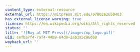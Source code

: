 ```yaml
---
content_type: external-resource
external_url: https://mitpress.mit.edu/9780262650403
has_external_license_warning: true
license: https://en.wikipedia.org/wiki/All_rights_reserved
status: ''
title: '![Buy at MIT Press](/images/mp_logo.gif)'
uid: cefba7f4-7af4-44b9-84d0-2ab3a5c96d68
wayback_url: ''
---
```

